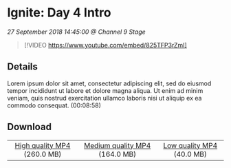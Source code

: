 # Ignite: Day 4 Intro

*27 September 2018 14:45:00 @ Channel 9 Stage*

> [!VIDEO https://www.youtube.com/embed/825TFP3rZmI]

## Details

Lorem ipsum dolor sit amet, consectetur adipiscing elit, sed do eiusmod tempor incididunt ut labore et dolore magna aliqua. Ut enim ad minim veniam, quis nostrud exercitation ullamco laboris nisi ut aliquip ex ea commodo consequat. (00:08:58)

## Download

||||
|:--:|:----:|:-:|
|[High quality MP4](https://sec.ch9.ms/ch9/39ba/aa23574a-0344-4027-a7aa-aeaea7f039ba/ch9d4intro_high.mp4) (260.0 MB)|[Medium quality MP4](https://sec.ch9.ms/ch9/39ba/aa23574a-0344-4027-a7aa-aeaea7f039ba/ch9d4intro_mid.mp4) (164.0 MB)|[Low quality MP4](https://sec.ch9.ms/ch9/39ba/aa23574a-0344-4027-a7aa-aeaea7f039ba/ch9d4intro.mp4) (40.0 MB)|